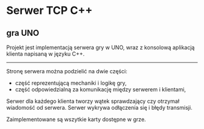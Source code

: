 # Serwer TCP C++ 
## gra UNO

Projekt jest implementacją serwera gry w UNO, wraz z konsolową aplikacją klienta
napisaną w języku C++.

---

Stronę serwera można podzielić na dwie części:
- część reprezentującą mechaniki i logikę gry,
- część odpowiedzialną za komunikację między serwerem i klientami,

Serwer dla każdego klienta tworzy wątek sprawdzający czy otrzymał 
wiadomość od serwera. Serwer wykrywa odłączenia się i błędy transmisji.

Zaimplementowane są wszytkie karty dostępne w grze.
